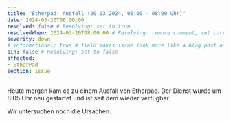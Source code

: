 ```yaml
---
title: "Etherpad: Ausfall (20.03.2024, 06:00 - 08:00 Uhr)"
date: 2024-03-20T06:00:00
resolved: false # Resolving: set to true
resolvedWhen: 2024-03-20T08:00:00 # Resolving: remove comment, set correct end datetime
severity: down
# informational: true # field makes issue look more like a blog post and removes any references to downtime length
pin: false # Resolving: set to false
affected:
- EtherPad
section: issue
---
```


Heute morgen kam es zu einem Ausfall von Etherpad. Der Dienst wurde um 8:05 Uhr neu gestartet und ist seit dem wieder verfügbar.

Wir untersuchen noch die Ursachen.
